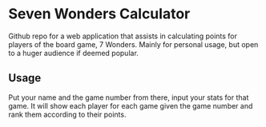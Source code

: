 # Seven Wonders Calculator

Github repo for a web application that assists in calculating points for players of the board game, 7 Wonders.
Mainly for personal usage, but open to a huger audience if deemed popular.

## Usage

Put your name and the game number from there, input your stats for that game. It will show each player for each game given the game number and rank them according to their points.
